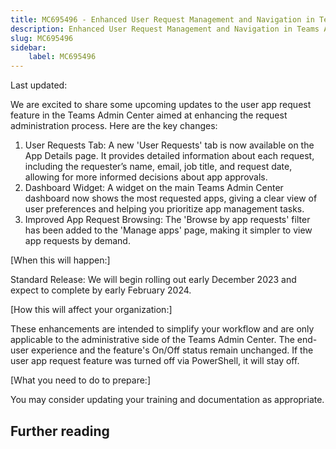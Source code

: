 ```yaml
---
title: MC695496 - Enhanced User Request Management and Navigation in Teams Admin Center
description: Enhanced User Request Management and Navigation in Teams Admin Center
slug: MC695496
sidebar:
    label: MC695496
---
```



Last updated: 

<p>We are excited to share some upcoming updates to the user app request feature in the Teams Admin Center aimed at enhancing the request administration process. Here are the key changes:<br></p><ol><li>User Requests Tab: A new 'User Requests' tab is now available on the App Details page. It provides detailed information about each request, including the requester’s name, email, job title, and request date, allowing for more informed decisions about app approvals.
</li><li>Dashboard Widget: A widget on the main Teams Admin Center dashboard now shows the most requested apps, giving a clear view of user preferences and helping you prioritize app management tasks.
</li><li>Improved App Request Browsing: The 'Browse by app requests' filter has been added to the 'Manage apps' page, making it simpler to view app requests by demand.</li></ol><p>[When this will happen:]
</p><p>Standard Release: We will begin rolling out early December 2023 and expect to complete by early February 2024.</p><p>
</p><p>[How this will affect your organization:]
</p><p>These enhancements are intended to simplify your workflow and are only applicable to the administrative side of the Teams Admin Center. The end-user experience and the feature's On/Off status remain unchanged. If the user app request feature was turned off via PowerShell, it will stay off.</p><p>
</p><p>[What you need to do to prepare:]
</p><p>You may consider updating your training and documentation as appropriate.</p>

## Further reading

